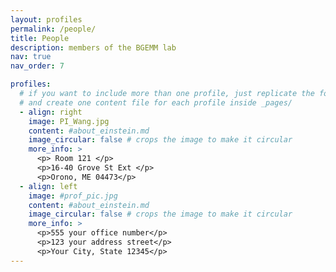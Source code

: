 ```yaml
---
layout: profiles
permalink: /people/
title: People
description: members of the BGEMM lab
nav: true
nav_order: 7

profiles:
  # if you want to include more than one profile, just replicate the following block
  # and create one content file for each profile inside _pages/
  - align: right
    image: PI_Wang.jpg
    content: #about_einstein.md
    image_circular: false # crops the image to make it circular
    more_info: >
      <p> Room 121 </p>
      <p>16-40 Grove St Ext </p>
      <p>Orono, ME 04473</p>
  - align: left
    image: #prof_pic.jpg
    content: #about_einstein.md
    image_circular: false # crops the image to make it circular
    more_info: >
      <p>555 your office number</p>
      <p>123 your address street</p>
      <p>Your City, State 12345</p>
---
```

